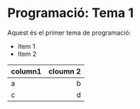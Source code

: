 # Programació: Tema 1
Aquest és el primer tema de programació:
- Item 1
- Item 2

| column1 | cloumn 2 |
| :- | -: |
| a | b |
| c | d |
